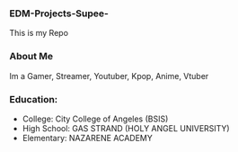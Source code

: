 ### EDM-Projects-Supee-
This is my Repo
### About Me
Im a Gamer, Streamer, Youtuber, Kpop, Anime, Vtuber
### Education:
- College: City College of Angeles (BSIS)
- High School: GAS STRAND (HOLY ANGEL UNIVERSITY)
- Elementary: NAZARENE ACADEMY

